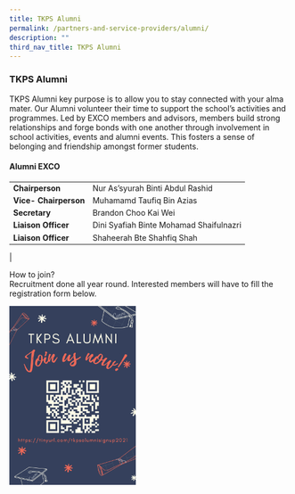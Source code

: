```yaml
---
title: TKPS Alumni
permalink: /partners-and-service-providers/alumni/
description: ""
third_nav_title: TKPS Alumni
---
```

### **TKPS Alumni**
TKPS Alumni key purpose is to allow you to stay connected with your alma mater. Our Alumni volunteer their time to support the school’s activities and programmes. Led by EXCO members and advisors, members build strong relationships and forge bonds with one another through involvement in school activities, events and alumni events. This fosters a sense of belonging and friendship amongst former students.

#### **Alumni EXCO**

|  |  |
|---|---|
| **Chairperson** | Nur As’syurah Binti Abdul Rashid |
| **Vice- Chairperson** | Muhamamd Taufiq Bin Azias |
| **Secretary** | Brandon Choo Kai Wei |
| **Liaison Officer** | Dini Syafiah Binte Mohamad Shaifulnazri |
| **Liaison Officer** |  Shaheerah Bte Shahfiq Shah |
|

How to join?<br>
Recruitment done all year round. Interested members will have to fill the registration form below.


<p>
<img src="/images/alumni.jpg" style="width:45%">   
</p>